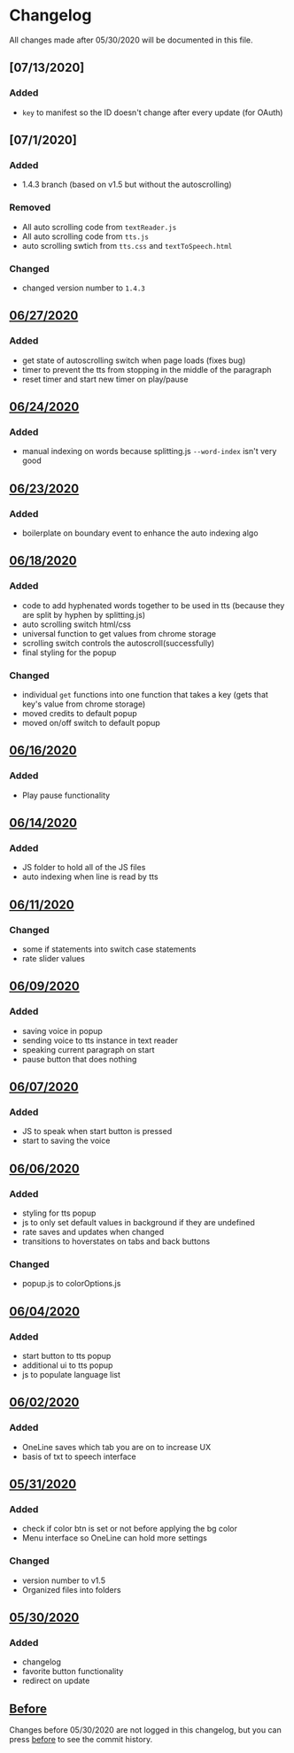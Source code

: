 # Changelog
All changes made after 05/30/2020 will be documented in this file.

## [07/13/2020]
### Added 
 - `key` to manifest so the ID doesn't change after every update (for OAuth)

## [07/1/2020]
### Added
 - 1.4.3 branch (based on v1.5 but without the autoscrolling)

### Removed 
 - All auto scrolling code from `textReader.js`
 - All auto scrolling code from `tts.js`
 - auto scrolling swtich from `tts.css` and `textToSpeech.html`

### Changed 
 - changed version number to `1.4.3`

## [06/27/2020]
### Added
 - get state of autoscrolling switch when page loads (fixes bug)
 - timer to prevent the tts from stopping in the middle of the paragraph
 - reset timer and start new timer on play/pause

## [06/24/2020]
### Added
 - manual indexing on words because splitting.js `--word-index` isn't very good

## [06/23/2020]
### Added
 - boilerplate on boundary event to enhance the auto indexing algo

## [06/18/2020]
### Added
 - code to add hyphenated words together to be used in tts (because they are split by hyphen by splitting.js)
 - auto scrolling switch html/css
 - universal function to get values from chrome storage
 - scrolling switch controls the autoscroll(successfully)
 - final styling for the popup

### Changed 
 - individual `get` functions into one function that takes a key (gets that key's value from chrome storage)
 - moved credits to default popup
 - moved on/off switch to default popup

## [06/16/2020]
### Added 
 - Play pause functionality

## [06/14/2020]
### Added
 - JS folder to hold all of the JS files
 - auto indexing when line is read by tts

## [06/11/2020]
### Changed
 - some if statements into switch case statements
 - rate slider values 

## [06/09/2020]
### Added
 - saving voice in popup
 - sending voice to tts instance in text reader 
 - speaking current paragraph on start 
 - pause button that does nothing

## [06/07/2020]
### Added
 - JS to speak when start button is pressed
 - start to saving the voice

## [06/06/2020]
### Added
 - styling for tts popup
 - js to only set default values in background if they are undefined
 - rate saves and updates when changed
 - transitions to hoverstates on tabs and back buttons

### Changed
 - popup.js to colorOptions.js

## [06/04/2020]
### Added
 - start button to tts popup
 - additional ui to tts popup
 - js to populate language list 

## [06/02/2020]
### Added
 - OneLine saves which tab you are on to increase UX
 - basis of txt to speech interface

## [05/31/2020]
### Added
 - check if color btn is set or not before applying the bg color
 - Menu interface so OneLine can hold more settings

### Changed
 - version number to v1.5
 - Organized files into folders

## [05/30/2020]
### Added
 - changelog
 - favorite button functionality
 - redirect on update

## [Before]
Changes before 05/30/2020 are not logged in this changelog, but you can press [before] to see the commit history.

[06/27/2020]: https://github.com/Gbillington1/OneLine-Chrome-Extension/compare/deafca6..HEAD
[06/24/2020]: https://github.com/Gbillington1/OneLine-Chrome-Extension/compare/82966e4..96bcafd
[06/23/2020]: https://github.com/Gbillington1/OneLine-Chrome-Extension/compare/8d528fc..766f948
[06/18/2020]: https://github.com/Gbillington1/OneLine-Chrome-Extension/compare/03b6e61..a560f89
[06/16/2020]: https://github.com/Gbillington1/OneLine-Chrome-Extension/compare/1c1088..f7b4fef
[06/14/2020]: https://github.com/Gbillington1/OneLine-Chrome-Extension/compare/cb42fda..16ffdcc
[06/11/2020]: https://github.com/Gbillington1/OneLine-Chrome-Extension/compare/baa5eaa..dbec2c2
[06/09/2020]: https://github.com/Gbillington1/OneLine-Chrome-Extension/compare/8b09872..6151166
[06/07/2020]: https://github.com/Gbillington1/OneLine-Chrome-Extension/compare/a47577a..12594eb
[06/06/2020]: https://github.com/Gbillington1/OneLine-Chrome-Extension/compare/06bf9b3..5538d9d
[06/04/2020]: https://github.com/Gbillington1/OneLine-Chrome-Extnesion/compare/99a0bed..6ceb18a
[06/02/2020]: https://github.com/Gbillington1/OneLine-Chrome-Extension/compare/de90531..675c448
[05/31/2020]: https://github.com/Gbillington1/OneLine-Chrome-Extension/compare/e8b62f7..8882dbc
[05/30/2020]: https://github.com/Gbillington1/OneLine-Chrome-Extension/compare/4b0b9a7..511107c
[Before]: https://github.com/Gbillington1/OneLine-Chrome-Extension/compare/795bb92..36685ff

